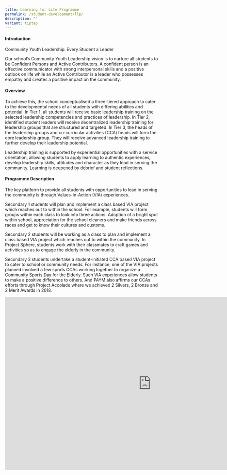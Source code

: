 ```yaml
---
title: Learning for Life Programme
permalink: /student-development/llp/
description: ""
variant: tiptap
---
```

<h4><strong>Introduction</strong></h4>
<p>Community Youth Leadership: Every Student a Leader</p>
<p>Our school’s Community Youth Leadership vision is to nurture all students to be Confident Persons and Active Contributors. A confident person is an effective communicator with strong interpersonal skills and a positive outlook on life while an Active Contributor is a leader who possesses empathy and creates a positive impact on the community.</p>
<h4><strong>Overview</strong></h4>
<p>To achieve this, the school conceptualised a three-tiered approach to cater to the developmental needs of all students with differing abilities and potential. In Tier 1, all students will receive basic leadership training on the selected leadership competencies and practices of leadership. In Tier 2, identified student leaders will receive decentralized leadership training for leadership groups that are structured and targeted. In Tier 3, the heads of the leadership groups and co-curricular activities (CCA) heads will form the core leadership group. They will receive advanced leadership training to further develop their leadership potential.</p>
<p>Leadership training is supported by experiential opportunities with a service orientation, allowing students to apply learning to authentic experiences, develop leadership skills, attitudes and character as they lead in serving the community. Learning is deepened by debrief and student reflections.</p>
<h4><strong>Programme Description</strong></h4>
<p>The key platform to provide all students with opportunities to lead in serving the community is through Values-in-Action (VIA) experiences.</p>
<p>Secondary 1 students will plan and implement a class based VIA project which reaches out to within the school. For example, students will form groups within each class to look into three actions: Adoption of a bright spot within school, appreciation for the school cleaners and make friends across races and get to know their cultures and customs.</p>
<p>Secondary 2 students will be working as a class to plan and implement a class based VIA project which reaches out to within the community. In Project Sphere, students work with their classmates to craft games and activities so as to engage the elderly in the community.</p>
<p>Secondary 3 students undertake a student-initiated CCA based VIA project to cater to school or community needs. For instance, one of the VIA projects planned involved a few sports CCAs working together to organize a Community Sports Day for the Elderly. Such VIA experiences allow students to make a positive difference to others. And PAYM also affirms our CCAs efforts through Project Accolade where we achieved 2 Silvers, 2 Bronze and 2 Merit Awards in 2018.</p>
<iframe src="https://docs.google.com/presentation/d/e/2PACX-1vS_tBLxv0jmNt8RjqQvAcx4fSiIlE_mnl6_8eQLtA_5HhHnE7M6Sjt5YA7jMivB_o9PEPWqVsjRcsAs/embed?start=false&amp;loop=false&amp;delayms=10000" frameborder="0" width="960" height="569" allowfullscreen="true"></iframe>
